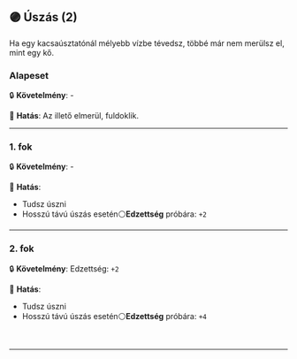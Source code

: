 ## 🟣 Úszás (2)

Ha egy kacsaúsztatónál mélyebb vízbe tévedsz, többé már nem merülsz el, mint egy kő.

### Alapeset

🔒 **Követelmény**:  -

🌟 **Hatás**: Az illető elmerül, fuldoklik.

---
### 1. fok

🔒 **Követelmény**: -

🌟 **Hatás**:
- Tudsz úszni
- Hosszú távú úszás esetén⚪**Edzettség** próbára: `+2`

---
### 2. fok

🔒 **Követelmény**: Edzettség: `+2`

🌟 **Hatás**:
- Tudsz úszni
- Hosszú távú úszás esetén⚪**Edzettség** próbára: `+4`

<br />

---
